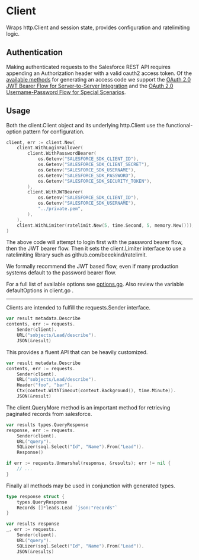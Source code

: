 # Client 

Wraps http.Client and session state, provides configuration and ratelimiting logic.

## Authentication 

Making authenticated requests to the Salesforce REST API requires appending an Authorization header
with a valid oauth2 access token. Of the [available methods](https://help.salesforce.com/articleView?id=sf.remoteaccess_oauth_flows.htm&type=5) for generating an access code we support the [OAuth 2.0 JWT Bearer Flow for Server-to-Server Integration](https://help.salesforce.com/articleView?id=remoteaccess_oauth_jwt_flow.htm&type=5) and the [OAuth 2.0 Username-Password Flow for Special Scenarios](https://help.salesforce.com/articleView?id=remoteaccess_oauth_username_password_flow.htm&type=5).

## Usage 

Both the client.Client object and its underlying http.Client use the functional-option pattern for configuration.

```go
client, err := client.New(
    client.WithLoginFailover(
        client.WithPasswordBearer(
            os.Getenv("SALESFORCE_SDK_CLIENT_ID"),
            os.Getenv("SALESFORCE_SDK_CLIENT_SECRET"),
            os.Getenv("SALESFORCE_SDK_USERNAME"),
            os.Getenv("SALESFORCE_SDK_PASSWORD"),
            os.Getenv("SALESFORCE_SDK_SECURITY_TOKEN"),
        ),
        client.WithJWTBearer(
            os.Getenv("SALESFORCE_SDK_CLIENT_ID"),
            os.Getenv("SALESFORCE_SDK_USERNAME"),
            "../private.pem",
        ),
    ),
    client.WithLimiter(ratelimit.New(5, time.Second, 5, memory.New())),
)

```

The above code will attempt to login first with the password bearer flow, then the JWT bearer flow. Then it sets the client.Limiter interface to use a ratelimiting library such as github.com/beeekind/ratelimit.

We formally recommend the JWT based flow, even if many production systems default to the password bearer flow.

For a full list of available options see [options.go](https://github.com/beeekind/go-salesforce-sdk/blob/main/client/options.go). Also review the variable defaultOptions in client.go .

---

Clients are intended to fulfill the requests.Sender interface.

```go
var result metadata.Describe 
contents, err := requests. 
    Sender(client). 
    URL("sobjects/Lead/describe").
    JSON(&result)
```

This provides a fluent API that can be heavily customized.

```go
var result metadata.Describe 
contents, err := requests. 
    Sender(client). 
    URL("sobjects/Lead/describe"). 
    Header("foo", "bar"). 
    Ctx(context.WithTimeout(context.Background(), time.Minute)). 
    JSON(&result)
```

The client.QueryMore method is an important method for retrieving paginated records from salesforce.

```go
var results types.QueryResponse
response, err := requests. 
    Sender(client). 
    URL("query"). 
    SQLizer(soql.Select("Id", "Name").From("Lead")). 
    Response() 

if err := requests.Unmarshal(response, &results); err != nil {
    // ...
}

```

Finally all methods may be used in conjunction with generated types.

```go 
type response struct {
    types.QueryResponse
    Records []*leads.Lead `json:"records"`
}

var results response
_, err := requests. 
    Sender(client). 
    URL("query"). 
    SQLizer(soql.Select("Id", "Name").From("Lead")). 
    JSON(&results) 
```